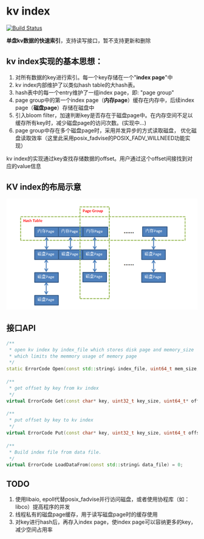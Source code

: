kv index
=====

[![Build Status](https://travis-ci.org/lxyhcx/kv_index.svg?branch=master)](https://travis-ci.org/lxyhcx/kv_index)

**单盘kv数据的快速索引**，支持读写接口，暂不支持更新和删除

## kv index实现的基本思想：

1. 对所有数据的key进行索引。每一个key存储在一个"**index page**"中
2. kv index内部维护了以类似hash table的大hash表。
3. hash表中的每一个entry维护了一组index page，即: "page group"
4. page group中的第一个index page（**内存page**）缓存在内存中，后续index page（**磁盘page**）存储在磁盘中
5. 引入bloom filter，加速判断key是否存在于磁盘page中。在内存空间不足以缓存所有key时，减少磁盘page的访问次数。(实现中...)
6. page group中存在多个磁盘page时，采用并发异步的方式读取磁盘，
   优化磁盘读取效率（这里此采用posix_fadvise的POSIX_FADV_WILLNEED功能实现）

kv index的实现通过key查找存储数据的offset。用户通过这个offset间接找到对应的value信息

## KV index的布局示意

![KV INDEX](https://github.com/lxyhcx/kv_index/raw/master/img/kv_index.PNG)

## 接口API

```cpp
/**
 * open kv index by index_file which stores disk page and memory_size
 * which limits the memmory usage of memory page
 */
static ErrorCode Open(const std::string& index_file, uint64_t mem_size, Index**indexptr);

/**
 * get offset by key from kv index
 */
virtual ErrorCode Get(const char* key, uint32_t key_size, uint64_t* offset) = 0;

/**
 * put offset by key to kv index
 */
virtual ErrorCode Put(const char* key, uint32_t key_size, uint64_t offset) = 0;

/** 
 * Build index file from data file.
 */
virtual ErrorCode LoadDataFrom(const std::string& data_file) = 0;

```

## TODO
1. 使用libaio, epoll代替posix_fadvise并行访问磁盘，或者使用协程库（如：libco）提高程序的并发
2. 线程私有的磁盘page缓存，用于读写磁盘page时的缓存使用
3. 对key进行hash后，再存入index page，使index page可以容纳更多的key，减少空间占用率
